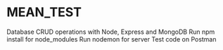 # MEAN_TEST
 Database CRUD operations with Node, Express and MongoDB
Run npm install for node_modules
Run nodemon for server
Test code on Postman

